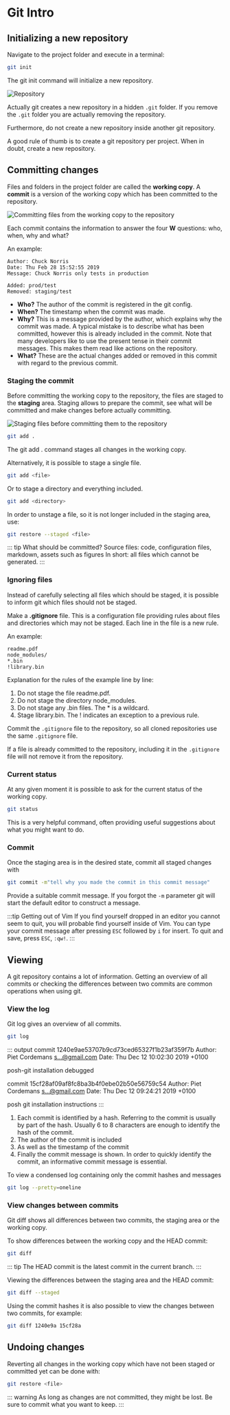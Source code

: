 # Git Intro

## Initializing a new repository

Navigate to the project folder and execute in a terminal:

```bash
git init
```

The git init command will initialize a new repository.

![Repository](./assets/repository.png)

Actually git creates a new repository in a hidden `.git` folder. If you remove the `.git` folder you are actually removing the repository.

Furthermore, do not create a new repository inside another git repository.

A good rule of thumb is to create a git repository per project. When in doubt, create a new repository.

## Committing changes

Files and folders in the project folder are called the **working copy**. A **commit** is a version of the working copy which has been committed to the repository.

![Committing files from the working copy to the repository](./assets/working-copy.png)

Each commit contains the information to answer the four **W** questions: who, when, why and what?

An example:

```
Author: Chuck Norris
Date: Thu Feb 28 15:52:55 2019
Message: Chuck Norris only tests in production

Added: prod/test
Removed: staging/test
```

* **Who?** The author of the commit is registered in the git config.
* **When?** The timestamp when the commit was made.
* **Why?** This is a message provided by the author, which explains why the commit was made. A typical mistake is to describe what has been committed, however this is already included in the commit. Note that many developers like to use the present tense in their commit messages. This makes them read like actions on the repository.
* **What?** These are the actual changes added or removed in this commit with regard to the previous commit.

### Staging the commit

Before committing the working copy to the repository, the files are staged to the **staging** area. Staging allows to prepare the commit, see what will be committed and make changes before actually committing.

![Staging files before committing them to the repository](./assets/staging.png)

```bash
git add .
```

The git add . command stages all changes in the working copy.

Alternatively, it is possible to stage a single file.

```bash
git add <file>
```

Or to stage a directory and everything included.

```bash
git add <directory>
```

In order to unstage a file, so it is not longer included in the staging area, use:

```bash
git restore --staged <file>
```

::: tip What should be committed?
Source files: code, configuration files, markdown, assets such as figures
In short: all files which cannot be generated.
:::

### Ignoring files

Instead of carefully selecting all files which should be staged, it is possible to inform git which files should not be staged.

Make a **.gitignore** file. This is a configuration file providing rules about files and directories which may not be staged. Each line in the file is a new rule.

An example:

```
readme.pdf
node_modules/
*.bin
!library.bin
```

Explanation for the rules of the example line by line:

1. Do not stage the file readme.pdf.
2. Do not stage the directory node_modules.
3. Do not stage any .bin files. The * is a wildcard.
4. Stage library.bin. The ! indicates an exception to a previous rule.

Commit the `.gitignore` file to the repository, so all cloned repositories use the same `.gitignore` file.

If a file is already committed to the repository, including it in the `.gitignore` file will not remove it from the repository.

### Current status

At any given moment it is possible to ask for the current status of the working copy.

```bash
git status
```

This is a very helpful command, often providing useful suggestions about what you might want to do.

### Commit

Once the staging area is in the desired state, commit all staged changes with

```bash
git commit -m"tell why you made the commit in this commit message"
```

Provide a suitable commit message. If you forgot the `-m` parameter git will start the default editor to construct a message.

:::tip Getting out of Vim
If you find yourself dropped in an editor you cannot seem to quit, you will probable find yourself inside of Vim. You can type your commit message after pressing `ESC` followed by `i` for insert.
To quit and save, press `ESC`, `:qw!`.
:::

## Viewing

A git repository contains a lot of information. Getting an overview of all commits or checking the differences between two commits are common operations when using git.

### View the log

Git log gives an overview of all commits.

```bash
git log
```

::: output
commit 1240e9ae53707b9cd73ced65327f1b23af359f7b
Author: Piet Cordemans <s...@gmail.com>
Date:   Thu Dec 12 10:02:30 2019 +0100

  posh-git installation debugged

commit 15cf28af09af8fc8ba3b4f0ebe02b50e56759c54
Author: Piet Cordemans <s...@gmail.com>
Date:   Thu Dec 12 09:24:21 2019 +0100

  posh git installation instructions
:::

1. Each commit is identified by a hash. Referring to the commit is usually by part of the hash. Usually 6 to 8 characters are enough to identify the hash of the commit.
2. The author of the commit is included
3. As well as the timestamp of the commit
4. Finally the commit message is shown. In order to quickly identify the commit, an informative commit message is essential.

To view a condensed log containing only the commit hashes and messages

```bash
git log --pretty=oneline
```

### View changes between commits

Git diff shows all differences between two commits, the staging area or the working copy.

To show differences between the working copy and the HEAD commit:

```bash
git diff
```

::: tip
The HEAD commit is the latest commit in the current branch.
:::

Viewing the differences between the staging area and the HEAD commit:

```bash
git diff --staged
```

Using the commit hashes it is also possible to view the changes between two commits, for example:

```bash
git diff 1240e9a 15cf28a
```

## Undoing changes

Reverting all changes in the working copy which have not been staged or committed yet can be done with:

```bash
git restore <file>
```

::: warning
As long as changes are not committed, they might be lost. Be sure to commit what you want to keep.
:::
